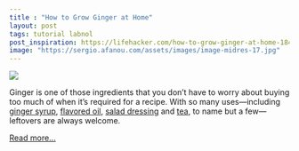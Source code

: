 ```yaml
---
title : "How to Grow Ginger at Home"
layout: post
tags: tutorial labnol
post_inspiration: https://lifehacker.com/how-to-grow-ginger-at-home-1846610175
image: "https://sergio.afanou.com/assets/images/image-midres-17.jpg"
---
```


<img src="https://i.kinja-img.com/gawker-media/image/upload/s--a9mOVQXx--/c_fit,fl_progressive,q_80,w_636/ksa6dcqw6ntmuo34lzzw.jpg" /><p>Ginger is one of those ingredients that you don’t have to worry about buying too much of when it’s required for a recipe. With so many uses—including <a href="https://skillet.lifehacker.com/the-best-ginger-syrup-requires-no-heating-1828363912">ginger syrup</a>, <a href="https://skillet.lifehacker.com/use-dried-up-ginger-to-make-a-flavored-oil-1846400817">flavored oil</a>, <a href="https://skillet.lifehacker.com/this-ginger-dressing-tastes-exactly-like-it-came-from-a-1827997044">salad dressing</a> and <a href="https://lifehacker.com/drink-ginger-tea-not-ginger-ale-if-you-have-an-upset-1795705343">tea</a>, to name but a few—leftovers are always welcome.<br></p><p><a href="https://lifehacker.com/how-to-grow-ginger-at-home-1846610175">Read more...</a></p>